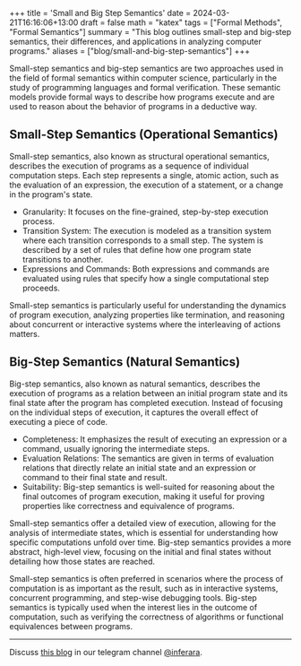 +++
title = 'Small and Big Step Semantics'
date = 2024-03-21T16:16:06+13:00
draft = false
math = "katex"
tags = ["Formal Methods", "Formal Semantics"]
summary = "This blog outlines small-step and big-step semantics, their differences, and applications in analyzing computer programs."
aliases = ["blog/small-and-big-step-semantics"]
+++

Small-step semantics and big-step semantics are two approaches used in the field of formal semantics within computer science, particularly in the study of programming languages and formal verification. These semantic models provide formal ways to describe how programs execute and are used to reason about the behavior of programs in a deductive way.

## Small-Step Semantics (Operational Semantics)

Small-step semantics, also known as structural operational semantics, describes the execution of programs as a sequence of individual computation steps. Each step represents a single, atomic action, such as the evaluation of an expression, the execution of a statement, or a change in the program's state.

- Granularity: It focuses on the fine-grained, step-by-step execution process.
- Transition System: The execution is modeled as a transition system where each transition corresponds to a small step. The system is described by a set of rules that define how one program state transitions to another.
- Expressions and Commands: Both expressions and commands are evaluated using rules that specify how a single computational step proceeds.

Small-step semantics is particularly useful for understanding the dynamics of program execution, analyzing properties like termination, and reasoning about concurrent or interactive systems where the interleaving of actions matters.

## Big-Step Semantics (Natural Semantics)

Big-step semantics, also known as natural semantics, describes the execution of programs as a relation between an initial program state and its final state after the program has completed execution. Instead of focusing on the individual steps of execution, it captures the overall effect of executing a piece of code.

- Completeness: It emphasizes the result of executing an expression or a command, usually ignoring the intermediate steps.
- Evaluation Relations: The semantics are given in terms of evaluation relations that directly relate an initial state and an expression or command to their final state and result.
- Suitability: Big-step semantics is well-suited for reasoning about the final outcomes of program execution, making it useful for proving properties like correctness and equivalence of programs.

Small-step semantics offer a detailed view of execution, allowing for the analysis of intermediate states, which is essential for understanding how specific computations unfold over time. Big-step semantics provides a more abstract, high-level view, focusing on the initial and final states without detailing how those states are reached.

Small-step semantics is often preferred in scenarios where the process of computation is as important as the result, such as in interactive systems, concurrent programming, and step-wise debugging tools. Big-step semantics is typically used when the interest lies in the outcome of computation, such as verifying the correctness of algorithms or functional equivalences between programs.

---

Discuss [this blog](https://t.me/inferara/11) in our telegram channel [@inferara](https://t.me/inferara/).
